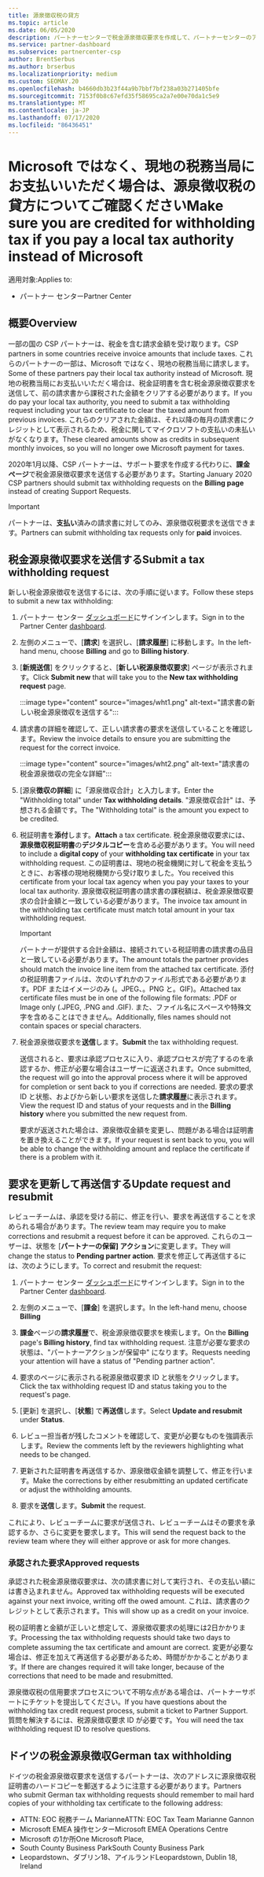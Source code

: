 ```yaml
---
title: 源泉徴収税の貸方
ms.topic: article
ms.date: 06/05/2020
description: パートナーセンターで税金源泉徴収要求を作成して、パートナーセンターのアカウントに源泉徴収税があることを確認します。
ms.service: partner-dashboard
ms.subservice: partnercenter-csp
author: BrentSerbus
ms.author: brserbus
ms.localizationpriority: medium
ms.custom: SEOMAY.20
ms.openlocfilehash: b4660db3b23f44a9b7bbf7bf238a03b271405bfe
ms.sourcegitcommit: 7153f0b8c67efd35f58695ca2a7e00e70da1c5e9
ms.translationtype: MT
ms.contentlocale: ja-JP
ms.lasthandoff: 07/17/2020
ms.locfileid: "86436451"
---
```

# <a name="make-sure-you-are-credited-for-withholding-tax-if-you-pay-a-local-tax-authority-instead-of-microsoft"></a><span data-ttu-id="b3adf-103">Microsoft ではなく、現地の税務当局にお支払いいただく場合は、源泉徴収税の貸方についてご確認ください</span><span class="sxs-lookup"><span data-stu-id="b3adf-103">Make sure you are credited for withholding tax if you pay a local tax authority instead of Microsoft</span></span>

<span data-ttu-id="b3adf-104">適用対象:</span><span class="sxs-lookup"><span data-stu-id="b3adf-104">Applies to:</span></span>

- <span data-ttu-id="b3adf-105">パートナー センター</span><span class="sxs-lookup"><span data-stu-id="b3adf-105">Partner Center</span></span>

## <a name="overview"></a><span data-ttu-id="b3adf-106">概要</span><span class="sxs-lookup"><span data-stu-id="b3adf-106">Overview</span></span>

<span data-ttu-id="b3adf-107">一部の国の CSP パートナーは、税金を含む請求金額を受け取ります。</span><span class="sxs-lookup"><span data-stu-id="b3adf-107">CSP partners in some countries receive invoice amounts that include taxes.</span></span> <span data-ttu-id="b3adf-108">これらのパートナーの一部は、Microsoft ではなく、現地の税務当局に請求します。</span><span class="sxs-lookup"><span data-stu-id="b3adf-108">Some of these partners pay their local tax authority instead of Microsoft.</span></span> <span data-ttu-id="b3adf-109">現地の税務当局にお支払いいただく場合は、税金証明書を含む税金源泉徴収要求を送信して、前の請求書から課税された金額をクリアする必要があります。</span><span class="sxs-lookup"><span data-stu-id="b3adf-109">If you do pay your local tax authority, you need to submit a tax withholding request including your tax certificate to clear the taxed amount from previous invoices.</span></span> <span data-ttu-id="b3adf-110">これらのクリアされた金額は、それ以降の毎月の請求書にクレジットとして表示されるため、税金に関してマイクロソフトの支払いの未払いがなくなります。</span><span class="sxs-lookup"><span data-stu-id="b3adf-110">These cleared amounts show as credits in subsequent monthly invoices, so you will no longer owe Microsoft payment for taxes.</span></span>

<span data-ttu-id="b3adf-111">2020年1月以降、CSP パートナーは、サポート要求を作成する代わりに、**課金ページ**で税金源泉徴収要求を送信する必要があります。</span><span class="sxs-lookup"><span data-stu-id="b3adf-111">Starting January 2020 CSP partners should submit tax withholding requests on the **Billing page** instead of creating Support Requests.</span></span>

> [!IMPORTANT]
> <span data-ttu-id="b3adf-112">パートナーは、**支払い**済みの請求書に対してのみ、源泉徴収税要求を送信できます。</span><span class="sxs-lookup"><span data-stu-id="b3adf-112">Partners can submit withholding tax requests only for **paid** invoices.</span></span>

## <a name="submit-a-tax-withholding-request"></a><span data-ttu-id="b3adf-113">税金源泉徴収要求を送信する</span><span class="sxs-lookup"><span data-stu-id="b3adf-113">Submit a tax withholding request</span></span>

<span data-ttu-id="b3adf-114">新しい税金源泉徴収を送信するには、次の手順に従います。</span><span class="sxs-lookup"><span data-stu-id="b3adf-114">Follow these steps to submit a new tax withholding:</span></span>

1. <span data-ttu-id="b3adf-115">パートナー センター [ダッシュボード](https://partner.microsoft.com/dashboard/home)にサインインします。</span><span class="sxs-lookup"><span data-stu-id="b3adf-115">Sign in to the Partner Center [dashboard](https://partner.microsoft.com/dashboard/home).</span></span>

2. <span data-ttu-id="b3adf-116">左側のメニューで、[**請求**] を選択し、[**請求履歴**] に移動します。</span><span class="sxs-lookup"><span data-stu-id="b3adf-116">In the left-hand menu, choose **Billing** and go to **Billing history**.</span></span>

3. <span data-ttu-id="b3adf-117">[**新規送信**] をクリックすると、[**新しい税源泉徴収要求**] ページが表示されます。</span><span class="sxs-lookup"><span data-stu-id="b3adf-117">Click **Submit new** that will take you to the **New tax withholding request** page.</span></span>

   :::image type="content" source="images/wht1.png" alt-text="請求書の新しい税金源泉徴収を送信する":::

4. <span data-ttu-id="b3adf-119">請求書の詳細を確認して、正しい請求書の要求を送信していることを確認します。</span><span class="sxs-lookup"><span data-stu-id="b3adf-119">Review the invoice details to ensure you are submitting the request for the correct invoice.</span></span>

   :::image type="content" source="images/wht2.png" alt-text="請求書の税金源泉徴収の完全な詳細":::

5. <span data-ttu-id="b3adf-121">[源泉**徴収の詳細**] に「源泉徴収合計」と入力します。</span><span class="sxs-lookup"><span data-stu-id="b3adf-121">Enter the "Withholding total" under **Tax withholding details**.</span></span> <span data-ttu-id="b3adf-122">"源泉徴収合計" は、予想される金額です。</span><span class="sxs-lookup"><span data-stu-id="b3adf-122">The "Withholding total" is the amount you expect to be credited.</span></span>

6. <span data-ttu-id="b3adf-123">税証明書を**添付**します。</span><span class="sxs-lookup"><span data-stu-id="b3adf-123">**Attach** a tax certificate.</span></span> <span data-ttu-id="b3adf-124">税金源泉徴収要求には、**源泉徴収税証明書**の**デジタルコピー**を含める必要があります。</span><span class="sxs-lookup"><span data-stu-id="b3adf-124">You will need to include a **digital copy** of your **withholding tax certificate** in your tax withholding request.</span></span> <span data-ttu-id="b3adf-125">この証明書は、現地の税金機関に対して税金を支払うときに、お客様の現地税機関から受け取りました。</span><span class="sxs-lookup"><span data-stu-id="b3adf-125">You received this certificate from your local tax agency when you pay your taxes to your local tax authority.</span></span> <span data-ttu-id="b3adf-126">源泉徴収税証明書の請求書の課税額は、税金源泉徴収要求の合計金額と一致している必要があります。</span><span class="sxs-lookup"><span data-stu-id="b3adf-126">The invoice tax amount in the withholding tax certificate must match total amount in your tax withholding request.</span></span>

   > [!IMPORTANT]
   > <span data-ttu-id="b3adf-127">パートナーが提供する合計金額は、接続されている税証明書の請求書の品目と一致している必要があります。</span><span class="sxs-lookup"><span data-stu-id="b3adf-127">The amount totals the partner provides should match the invoice line item from the attached tax certificate.</span></span> <span data-ttu-id="b3adf-128">添付の税証明書ファイルは、次のいずれかのファイル形式である必要があります。PDF またはイメージのみ (。JPEG、。PNG と。GIF)。</span><span class="sxs-lookup"><span data-stu-id="b3adf-128">Attached tax certificate files must be in one of the following file formats: .PDF or Image only (.JPEG, .PNG and .GIF).</span></span> <span data-ttu-id="b3adf-129">また、ファイル名にスペースや特殊文字を含めることはできません。</span><span class="sxs-lookup"><span data-stu-id="b3adf-129">Additionally, files names should not contain spaces or special characters.</span></span>

7. <span data-ttu-id="b3adf-130">税金源泉徴収要求を**送信**します。</span><span class="sxs-lookup"><span data-stu-id="b3adf-130">**Submit** the tax withholding request.</span></span>

   <span data-ttu-id="b3adf-131">送信されると、要求は承認プロセスに入り、承認プロセスが完了するのを承認するか、修正が必要な場合はユーザーに返送されます。</span><span class="sxs-lookup"><span data-stu-id="b3adf-131">Once submitted, the request will go into the approval process where it will be approved for completion or sent back to you if corrections are needed.</span></span> <span data-ttu-id="b3adf-132">要求の要求 ID と状態、およびから新しい要求を送信した**請求履歴**に表示されます。</span><span class="sxs-lookup"><span data-stu-id="b3adf-132">View the request ID and status of your requests and  in the **Billing history** where you submitted the new request from.</span></span>

   <span data-ttu-id="b3adf-133">要求が返送された場合は、源泉徴収金額を変更し、問題がある場合は証明書を置き換えることができます。</span><span class="sxs-lookup"><span data-stu-id="b3adf-133">If your request is sent back to you, you will be able to change the withholding amount and replace the certificate if there is a problem with it.</span></span>

## <a name="update-request-and-resubmit"></a><span data-ttu-id="b3adf-134">要求を更新して再送信する</span><span class="sxs-lookup"><span data-stu-id="b3adf-134">Update request and resubmit</span></span>

<span data-ttu-id="b3adf-135">レビューチームは、承認を受ける前に、修正を行い、要求を再送信することを求められる場合があります。</span><span class="sxs-lookup"><span data-stu-id="b3adf-135">The review team may require you to make corrections and resubmit a request before it can be approved.</span></span> <span data-ttu-id="b3adf-136">これらのユーザーは、状態を [**パートナーの保留] アクション**に変更します。</span><span class="sxs-lookup"><span data-stu-id="b3adf-136">They will change the status to **Pending partner action**.</span></span> <span data-ttu-id="b3adf-137">要求を修正して再送信するには、次のようにします。</span><span class="sxs-lookup"><span data-stu-id="b3adf-137">To correct and resubmit the request:</span></span>

1. <span data-ttu-id="b3adf-138">パートナー センター [ダッシュボード](https://partner.microsoft.com/dashboard/home)にサインインします。</span><span class="sxs-lookup"><span data-stu-id="b3adf-138">Sign in to the Partner Center [dashboard](https://partner.microsoft.com/dashboard/home).</span></span>

2. <span data-ttu-id="b3adf-139">左側のメニューで、[**課金**] を選択します。</span><span class="sxs-lookup"><span data-stu-id="b3adf-139">In the left-hand menu, choose **Billing**</span></span>

3. <span data-ttu-id="b3adf-140">**課金**ページの**請求履歴**で、税金源泉徴収要求を検索します。</span><span class="sxs-lookup"><span data-stu-id="b3adf-140">On the **Billing** page's **Billing history**, find tax withholding request.</span></span> <span data-ttu-id="b3adf-141">注意が必要な要求の状態は、"パートナーアクションが保留中" になります。</span><span class="sxs-lookup"><span data-stu-id="b3adf-141">Requests needing your attention will have a status of "Pending partner action".</span></span>

4. <span data-ttu-id="b3adf-142">要求のページに表示される税源泉徴収要求 ID と状態をクリックします。</span><span class="sxs-lookup"><span data-stu-id="b3adf-142">Click the tax withholding request ID and status taking you to the request's page.</span></span>

5. <span data-ttu-id="b3adf-143">[更新] を選択し、[**状態**] で**再送信**します。</span><span class="sxs-lookup"><span data-stu-id="b3adf-143">Select **Update and resubmit** under **Status**.</span></span>

6. <span data-ttu-id="b3adf-144">レビュー担当者が残したコメントを確認して、変更が必要なものを強調表示します。</span><span class="sxs-lookup"><span data-stu-id="b3adf-144">Review the comments left by the reviewers highlighting what needs to be changed.</span></span>

7. <span data-ttu-id="b3adf-145">更新された証明書を再送信するか、源泉徴収金額を調整して、修正を行います。</span><span class="sxs-lookup"><span data-stu-id="b3adf-145">Make the corrections by either resubmitting an updated certificate or adjust the withholding amounts.</span></span>

8. <span data-ttu-id="b3adf-146">要求を**送信**します。</span><span class="sxs-lookup"><span data-stu-id="b3adf-146">**Submit** the request.</span></span>

<span data-ttu-id="b3adf-147">これにより、レビューチームに要求が送信され、レビューチームはその要求を承認するか、さらに変更を要求します。</span><span class="sxs-lookup"><span data-stu-id="b3adf-147">This will send the request back to the review team where they will either approve or ask for more changes.</span></span>

### <a name="approved-requests"></a><span data-ttu-id="b3adf-148">承認された要求</span><span class="sxs-lookup"><span data-stu-id="b3adf-148">Approved requests</span></span>

<span data-ttu-id="b3adf-149">承認された税金源泉徴収要求は、次の請求書に対して実行され、その支払い額には書き込まれません。</span><span class="sxs-lookup"><span data-stu-id="b3adf-149">Approved tax withholding requests will be executed against your next invoice, writing off the owed amount.</span></span> <span data-ttu-id="b3adf-150">これは、請求書のクレジットとして表示されます。</span><span class="sxs-lookup"><span data-stu-id="b3adf-150">This will show up as a credit on your invoice.</span></span>

<span data-ttu-id="b3adf-151">税の証明書と金額が正しいと想定して、源泉徴収要求の処理には2日かかります。</span><span class="sxs-lookup"><span data-stu-id="b3adf-151">Processing the tax withholding requests should take two days to complete assuming the tax certificate and amount are correct.</span></span> <span data-ttu-id="b3adf-152">変更が必要な場合は、修正を加えて再送信する必要があるため、時間がかかることがあります。</span><span class="sxs-lookup"><span data-stu-id="b3adf-152">If there are changes required it will take longer, because of the corrections that need to be made and resubmitted.</span></span>

<span data-ttu-id="b3adf-153">源泉徴収税の信用要求プロセスについて不明な点がある場合は、パートナーサポートにチケットを提出してください。</span><span class="sxs-lookup"><span data-stu-id="b3adf-153">If you have questions about the withholding tax credit request process, submit a ticket to Partner Support.</span></span> <span data-ttu-id="b3adf-154">質問を解決するには、税源泉徴収要求 ID が必要です。</span><span class="sxs-lookup"><span data-stu-id="b3adf-154">You will need the tax withholding request ID to resolve questions.</span></span>

## <a name="german-tax-withholding"></a><span data-ttu-id="b3adf-155">ドイツの税金源泉徴収</span><span class="sxs-lookup"><span data-stu-id="b3adf-155">German tax withholding</span></span>

<span data-ttu-id="b3adf-156">ドイツの税金源泉徴収要求を送信するパートナーは、次のアドレスに源泉徴収税証明書のハードコピーを郵送するように注意する必要があります。</span><span class="sxs-lookup"><span data-stu-id="b3adf-156">Partners who submit German tax withholding requests should remember to mail hard copies of your withholding tax certificate to the following address:</span></span>

- <span data-ttu-id="b3adf-157">ATTN: EOC 税務チーム Marianne</span><span class="sxs-lookup"><span data-stu-id="b3adf-157">ATTN: EOC Tax Team Marianne Gannon</span></span>
- <span data-ttu-id="b3adf-158">Microsoft EMEA 操作センター</span><span class="sxs-lookup"><span data-stu-id="b3adf-158">Microsoft EMEA Operations Centre</span></span>
- <span data-ttu-id="b3adf-159">Microsoft の1か所</span><span class="sxs-lookup"><span data-stu-id="b3adf-159">One Microsoft Place,</span></span>
- <span data-ttu-id="b3adf-160">South County Business Park</span><span class="sxs-lookup"><span data-stu-id="b3adf-160">South County Business Park</span></span>
- <span data-ttu-id="b3adf-161">Leopardstown、ダブリン18、アイルランド</span><span class="sxs-lookup"><span data-stu-id="b3adf-161">Leopardstown, Dublin 18, Ireland</span></span>
